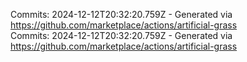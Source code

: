 Commits: 2024-12-12T20:32:20.759Z - Generated via https://github.com/marketplace/actions/artificial-grass
<br>
Commits: 2024-12-12T20:32:20.759Z - Generated via https://github.com/marketplace/actions/artificial-grass
<br>
